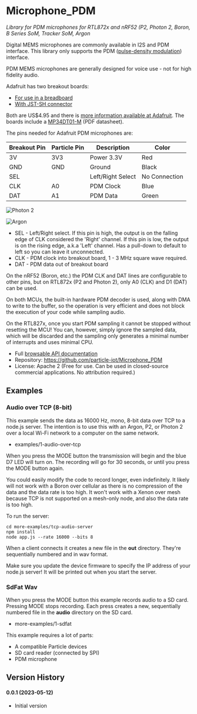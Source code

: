 # Microphone_PDM

*Library for PDM microphones for RTL872x and nRF52 (P2, Photon 2, Boron, B Series SoM, Tracker SoM, Argon*

Digital MEMS microphones are commonly available in I2S and PDM interface. This library only supports the 
PDM ([pulse-density modulation](https://en.wikipedia.org/wiki/Pulse-density_modulation)) interface. 

PDM MEMS microphones are generally designed for voice use - not for high fidelity audio. 

Adafruit has two breakout boards:

- [For use in a breadboard](https://www.adafruit.com/product/3492) 
- [With JST-SH connector](https://www.adafruit.com/product/4346)

Both are US$4.95 and there is [more information available at Adafruit](https://learn.adafruit.com/adafruit-pdm-microphone-breakout/). The boards include a [MP34DT01-M](https://cdn-learn.adafruit.com/assets/assets/000/049/977/original/MP34DT01-M.pdf) (PDF datasheet).

The pins needed for Adafruit PDM microphones are:

| Breakout Pin | Particle Pin | Description | Color |
| --- | --- | --- | --- |
| 3V | 3V3 | Power 3.3V | Red |
| GND | GND | Ground | Black |
| SEL | | Left/Right Select | No Connection |
| CLK | A0 | PDM Clock | Blue | 
| DAT | A1 | PDM Data | Green | 

![Photon 2](images/argon.jpg)

![Argon](images/argon.jpg)

- SEL - Left/Right select. If this pin is high, the output is on the falling edge of CLK considered the 'Right' channel. If this pin is low, the output is on the rising edge, a.k.a 'Left' channel. Has a pull-down to default to left so you can leave it unconnected.
- CLK - PDM clock into breakout board, 1 - 3 MHz square wave required.
- DAT - PDM data out of breakout board

On the nRF52 (Boron, etc.) the PDM CLK and DAT lines are configurable to other pins, but on RTL872x (P2 and Photon 2), only A0 (CLK) and D1 (DAT) can be used.

On both MCUs, the built-in hardware PDM decoder is used, along with DMA to write to the buffer, so the operation is 
very efficient and does not block the execution of your code while sampling audio.

On the RTL827x, once you start PDM sampling it cannot be stopped without resetting the MCU! You can, however, simply ignore the sampled data, which will be discarded and the sampling only generates a minimal number of interrupts and uses minimal CPU.

- Full [browsable API documentation](https://particle-iot.github.io/Microphone_PDM/)
- Repository: https://github.com/particle-iot/Microphone_PDM
- License: Apache 2 (Free for use. Can be used in closed-source commercial applications. No attribution required.)

## Examples

### Audio over TCP (8-bit)

This example sends the data as 16000 Hz, mono, 8-bit data over TCP to a node.js server. The intention is to use this with an Argon, P2, or Photon 2 over a local Wi-Fi network to a computer on the same network.

- examples/1-audio-over-tcp

When you press the MODE button the transmission will begin and the blue D7 LED will turn on. The recording will go for 30 seconds, or until you press the MODE button again. 

You could easily modify the code to record longer, even indefinitely. It likely will not work  with a Boron over cellular as there is no compression of the data and the data rate is too high. It won't work with a Xenon over mesh because TCP is not supported on a mesh-only node, and also the data rate is too high.

To run the server:

```
cd more-examples/tcp-audio-server
npm install
node app.js --rate 16000 --bits 8
```

When a client connects it creates a new file in the **out** directory. They're sequentially numbered and in wav format.

Make sure you update the device firmware to specify the IP address of your node.js server! It will be printed out when you start the server.


### SdFat Wav 

When you press the MODE button this example records audio to a SD card. Pressing MODE stops recording. Each press creates a new, sequentially numbered file in the **audio** directory on the SD card.

- more-examples/1-sdfat

This example requires a lot of parts:

- A compatible Particle devices
- SD card reader (connected by SPI)
- PDM microphone

## Version History

#### 0.0.1 (2023-05-12)

- Initial version




